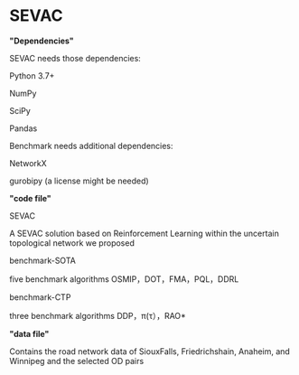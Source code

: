# SEVAC

**"Dependencies"**


SEVAC needs those dependencies:

Python 3.7+

NumPy

SciPy

Pandas

Benchmark needs additional dependencies:


NetworkX

gurobipy (a license might be needed)

**"code file"**

SEVAC

A SEVAC solution based on Reinforcement Learning within the uncertain topological network we proposed

benchmark-SOTA

five benchmark algorithms OSMIP，DOT，FMA，PQL，DDRL

benchmark-CTP  

three benchmark algorithms DDP，π(τ），RAO*

**"data file"**

Contains the road network data of SiouxFalls, Friedrichshain, Anaheim, and Winnipeg and the selected OD pairs
